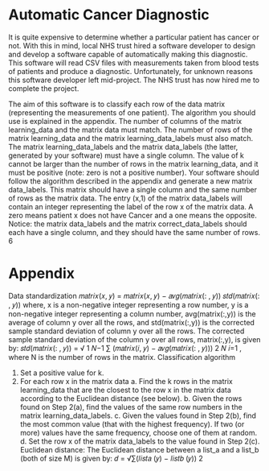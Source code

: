 # Automatic Cancer Diagnostic
It is quite expensive to determine whether a particular patient has cancer or not. With this in mind, local NHS trust hired a software developer to design and develop a 
software capable of automatically making this diagnostic. This software will read CSV files with measurements taken from blood tests of patients and produce a diagnostic.
Unfortunately, for unknown reasons this software developer left mid-project. The NHS trust has now hired me to complete the project. 

The aim of this software is to classify each row of the data matrix (representing the measurements of
one patient). The algorithm you should use is explained in the appendix.
The number of columns of the matrix learning_data and the matrix data must match. The number of
rows of the matrix learning_data and the matrix learning_data_labels must also match. The matrix
learning_data_labels and the matrix data_labels (the latter, generated by your software) must have a
single column. The value of k cannot be larger than the number of rows in the matrix learning_data,
and it must be positive (note: zero is not a positive number).
Your software should follow the algorithm described in the appendix and generate a new matrix
data_labels. This matrix should have a single column and the same number of rows as the matrix
data. The entry (x,1) of the matrix data_labels will contain an integer representing the label of the row
x of the matrix data. A zero means patient x does not have Cancer and a one means the opposite.
Notice: the matrix data_labels and the matrix correct_data_labels should each have a single column,
and they should have the same number of rows.
6
# Appendix
Data standardization
𝑚𝑎𝑡𝑟𝑖𝑥(𝑥, 𝑦) =
𝑚𝑎𝑡𝑟𝑖𝑥(𝑥, 𝑦) − 𝑎𝑣𝑔(𝑚𝑎𝑡𝑟𝑖𝑥(: , 𝑦))
𝑠𝑡𝑑(𝑚𝑎𝑡𝑟𝑖𝑥(: , 𝑦))
where, x is a non-negative integer representing a row number, y is a non-negative integer
representing a column number, avg(matrix(:,y)) is the average of column y over all the rows, and
std(matrix(:,y)) is the corrected sample standard deviation of column y over all the rows.
The corrected sample standard deviation of the column y over all rows, matrix(:,y), is given by:
𝑠𝑡𝑑(𝑚𝑎𝑡𝑟𝑖𝑥(: , 𝑦)) = √
1
𝑁−1
∑ (𝑚𝑎𝑡𝑟𝑖𝑥(𝑖, 𝑦) − 𝑎𝑣𝑔(𝑚𝑎𝑡𝑟𝑖𝑥(: , 𝑦)))
2
𝑁
𝑖=1
,
where N is the number of rows in the matrix.
Classification algorithm
1. Set a positive value for k.
2. For each row x in the matrix data
 a. Find the k rows in the matrix learning_data that are the closest to the row x in the matrix data
according to the Euclidean distance (see below).
 b. Given the rows found on Step 2(a), find the values of the same row numbers in the matrix
learning_data_labels.
 c. Given the values found in Step 2(b), find the most common value (that with the highest
frequency). If two (or more) values have the same frequency, choose one of them at random.
 d. Set the row x of the matrix data_labels to the value found in Step 2(c).
Euclidean distance:
The Euclidean distance between a list_a and a list_b (both of size M) is given by:
𝑑 = √∑(𝑙𝑖𝑠𝑡𝑎
(𝑦) − 𝑙𝑖𝑠𝑡𝑏
(𝑦))
2

